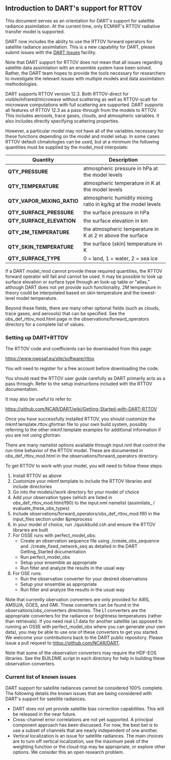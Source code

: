
## Introduction to DART's support for RTTOV

This document serves as an orientation for DART's support for satellite radiance
assimilation. At the current time, only ECMWF's RTTOV radiative transfer
model is supported.

DART now includes the ability to use the RTTOV forward operators for 
satellite radiance assimilation. This is a new capability for DART, 
please submit issues with the 
[DART Issues](https://github.com/NCAR/DART/issues) facility.

Note that DART support for RTTOV does not mean that all issues regarding satellite
data assimilation with an ensemble system have been solved. Rather, the DART team
hopes to provide the tools necessary for researchers to investigate the relevant
issues with multiple models and data assimilation methodologies.

DART supports RTTOV version 12.3. Both RTTOV-direct for visible/infrared/microwave
without scattering as well as RTTOV-scatt for microwave computations with full scattering
are supported.  DART supports all features of RTTOV 12.3 as a pass-through from the
models to RTTOV. This includes aerosols, trace gases, clouds, and
atmospheric variables. It also includes directly specifying scattering properties.

However, a particular model may not have all of the variables necessary for these
functions depending on the model and model setup. In some cases RTTOV default
climatologies can be used, but at a minimum the following quantities must be supplied by the
model_mod interpolate:

| Quantity | Description |
| -------- | ----------- | 
| **QTY_PRESSURE**           | atmospheric pressure in hPa at the model levels |
| **QTY_TEMPERATURE**        | atmospheric temperature in K at the model levels |
| **QTY_VAPOR_MIXING_RATIO** | atmospheric humidity mixing ratio in kg/kg at the model levels |
| **QTY_SURFACE_PRESSURE**   | the surface pressure in hPa |
| **QTY_SURFACE_ELEVATION**  | the surface elevation in km |
| **QTY_2M_TEMPERATURE**     | the atmospheric temperature in K at 2 m above the surface | 
| **QTY_SKIN_TEMPERATURE**   | the surface (skin) temperature in K |
| **QTY_SURFACE_TYPE**       | 0 = land, 1 = water, 2 = sea ice | 

If a DART model_mod cannot provide these required quantities, the RTTOV forward operator 
will fail and cannot be used. It may be possible to look up surface elevation or surface 
type through an look-up table or "atlas," although DART does not yet provide such 
functionality. 2M temperature in theory could be interpolated based on skin temperature and 
the lowest-level model temperature.

Beyond these fields, there are many other optional fields (such as clouds, trace gases, and
aerosols) that can be specified. See the obs_def_rttov_mod.html page in the
observations/forward_operators directory for a complete list of values.

### Setting up DART+RTTOV

The RTTOV code and coefficients can be downloaded from this page:

https://www.nwpsaf.eu/site/software/rttov

You will need to register for a free account before downloading the code.

You should read the RTTOV user guide carefully as DART primarily acts as a
pass through. Refer to the setup instructions included with the RTTOV
documentation.

It may also be useful to refer to:

https://github.com/NCAR/DART/wiki/Getting-Started-with-DART-RTTOV

Once you have successfully installed RTTOV, you should customize the
mkmf.template.rttov.gfortran file to your own build system, possibly referring
to the other mkmf.template examples for additional information if you are not
using gfortran.

There are many namelist options available through input.nml that control the
run-time behavior of the RTTOV model. These are documented in
obs_def_rttov_mod.html in the observations/forward_operators directory.

To get RTTOV to work with your model, you will need to follow these steps:

1. Install RTTOV as above
2. Customize your mkmf.template to include the RTTOV libraries and include directories
3. Go into the models/<model of choice>/work directory for your model of choice
4. Add your observation types (which are listed in obs_def_rttov_mod.html/f90) to the input.nml namelist (assimilate_ / evaluate_these_obs_types)
5. Include observations/forward_operators/obs_def_rttov_mod.f90 in the input_files section under &preprocess
6. In your model of choice, run ./quickbuild.csh and ensure the RTTOV libraries are built
7. For OSSE runs with perfect_model_obs:
   - Create an observation sequence file using ./create_obs_sequence and ./create_fixed_network_seq as
     detailed in the DART Getting_Started documentation
   - Run perfect_model_obs
   - Setup your ensemble as appropriate
   - Run filter and analyze the results in the usual way
8. For OSE runs:
   - Run the observation converter for your desired observations
   - Setup your ensemble as appropriate
   - Run filter and analyze the results in the usual way

Note that currently obervation converters are only provided for AIRS, AMSU/A, GOES,
and GMI. These converters can be found in the observations/obs_converters
directories. The L1 converters are the appropriate converters for the radiance
or brightness temperatures (rather than retrievals). If you need real L1 data
for another satellite (as opposed to running an OSSE with perfect_model_obs
where you can generate your own data), you may be able to use one of these
converters to get you started. We welcome your contributions back to the DART
public repository. Please issue a pull request to https://github.com/NCAR/DART.

Note that some of the observation converters may require the HDF-EOS libraries.
See the BUILDME script in each directory for help in building these
observation converters.

### Current list of known issues

DART support for satellite radiances cannot be considered 100% complete. The following
details the known issues that are being considered with DART's support for
satellite radiances.

- DART does not yet provide satellite bias correction capabilities. This will be released in the near future.
- Cross-channel error correlations are not yet supported. A principal component approach has been discussed. For now, the best bet is to use a subset of channels that are nearly independent of one another.
- Vertical localization is an issue for satellite radiances. The main choices are to turn off vertical localization, use the maximum peak of the weighting function or the cloud-top may be appropriate, or explore other options. We consider this an open research problem.
